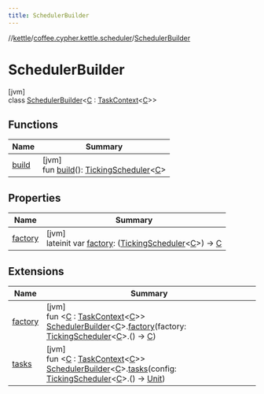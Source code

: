 ```yaml
---
title: SchedulerBuilder
---
```

//[kettle](../../../index.html)/[coffee.cypher.kettle.scheduler](../index.html)/[SchedulerBuilder](index.html)



# SchedulerBuilder



[jvm]\
class [SchedulerBuilder](index.html)&lt;[C](index.html) : [TaskContext](../-task-context/index.html)&lt;[C](index.html)&gt;&gt;



## Functions


| Name | Summary |
|---|---|
| [build](build.html) | [jvm]<br>fun [build](build.html)(): [TickingScheduler](../-ticking-scheduler/index.html)&lt;[C](index.html)&gt; |


## Properties


| Name | Summary |
|---|---|
| [factory](factory.html) | [jvm]<br>lateinit var [factory](factory.html): ([TickingScheduler](../-ticking-scheduler/index.html)&lt;[C](index.html)&gt;) -&gt; [C](index.html) |


## Extensions


| Name | Summary |
|---|---|
| [factory](../factory.html) | [jvm]<br>fun &lt;[C](../factory.html) : [TaskContext](../-task-context/index.html)&lt;[C](../factory.html)&gt;&gt; [SchedulerBuilder](index.html)&lt;[C](../factory.html)&gt;.[factory](../factory.html)(factory: [TickingScheduler](../-ticking-scheduler/index.html)&lt;[C](../factory.html)&gt;.() -&gt; [C](../factory.html)) |
| [tasks](../tasks.html) | [jvm]<br>fun &lt;[C](../tasks.html) : [TaskContext](../-task-context/index.html)&lt;[C](../tasks.html)&gt;&gt; [SchedulerBuilder](index.html)&lt;[C](../tasks.html)&gt;.[tasks](../tasks.html)(config: [TickingScheduler](../-ticking-scheduler/index.html)&lt;[C](../tasks.html)&gt;.() -&gt; [Unit](https://kotlinlang.org/api/latest/jvm/stdlib/kotlin/-unit/index.html)) |


